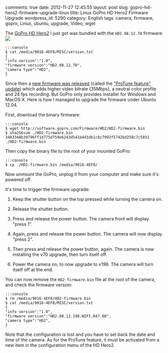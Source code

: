 comments: true
date: 2012-11-27 12:45:55
layout: post
slug: gopro-hd-hero2-firmware-upgrade-linux
title: Linux GoPro HD Hero2 Firmware Upgrade
wordpress_id: 5290
category: English
tags: camera, firmware, gopro, Linux, ubuntu, upgrade, Video, wget

The [GoPro HD Hero2](http://www.amazon.com/gp/product/B005WY3TI4/ref=as_li_ss_tl?ie=UTF8&camp=1789&creative=390957&creativeASIN=B005WY3TI4&linkCode=as2&tag=kevideld-20) I just got was bundled with the `HD2.08.12.70` firmware:![](http://www.assoc-amazon.com/e/ir?t=kevideld-20&l=as2&o=1&a=B005WY3TI4)

    
    :::console
    $ cat /media/9016-4EF8/MISC/version.txt
    {
    "info version":"1.0",
    "firmware version":"HD2.08.12.70",
    "camera type":"HD2",
    }
    



Since then a [new firmware was released](http://gopro.com/support/hd-hero2-firmware-update/) (called the ["ProTune feature" update](http://gopro.com/software-app/cineform-studio/)) which adds higher video bitrate (35Mbps), a neutral color profile and 24 fps recording. But GoPro only provides installer for Windows and MacOS X. Here is how I managed to upgrade the firmware under Ubuntu 12.04.

First, download the binary firmware:

    
    :::console
    $ wget http://software.gopro.com/Firmware/HD2/HD2-firmware.bin
    $ sha256sum ./HD2-firmware.bin
    3403348b39796ff1d775d759e6243d541b4d1db1c8c7992f5742bd258c7c5031  ./HD2-firmware.bin
    



Then copy the binary file to the root of your mounted GoPro:

    
    :::console
    $ cp ./HD2-firmware.bin /media/9016-4EF8/
    



Now unmount the GoPro, unplug it from your computer and make sure it's powered off.

It's time to trigger the firmware upgrade:




  1. Keep the shutter button on the top pressed while turning the camera on.


  2. Release the shutter button.


  3. Press and release the power button. The camera front will display "press 1".


  4. Again, press and release the power button. The camera will now display "press 2".


  5. Then press and release the power button, again. The camera is now installing the v70 upgrade, then turn itself off.


  6. Power the camera on, to now upgrade to v198. The camera will turn itself off at the end.



You can now remove the `HD2-firmware.bin` file at the root of the camera, and check the firmware version:

    
    :::console
    $ rm /media/9016-4EF8/HD2-firmware.bin 
    $ cat /media/9016-4EF8/MISC/version.txt 
    {
    "info version":"1.0",
    "firmware version":"HD2.08.12.198.WIFI.R47.00",
    "camera type":"HD2",
    }
    



Note that the configuration is lost and you have to set back the date and time of the camera. As for the ProTune feature, it must be activated from a new item in the configuration menu of the HD Hero2.
